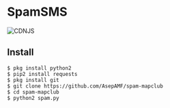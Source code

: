 # SpamSMS

![CDNJS](https://img.shields.io/badge/python-2.7-lightgrey)
## Install
```
$ pkg install python2
$ pip2 install requests
$ pkg install git
$ git clone https://github.com/AsepAMF/spam-mapclub
$ cd spam-mapclub
$ python2 spam.py
```
